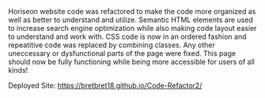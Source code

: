 Horiseon website code was refactored to make the code more organized as well as better to understand and
utilize. Semantic HTML elements are used to increase search engine optimization while also making code layout
easier to understand and work with. CSS code is now in an ordered fashion and repeatitive code was replaced by combining classes. Any other uneccessary or dysfunctional parts of the page were fixed. This page should now be
fully functioning while being more accessible for users of all kinds!

Deployed Site:
https://bretbret18.github.io/Code-Refactor2/